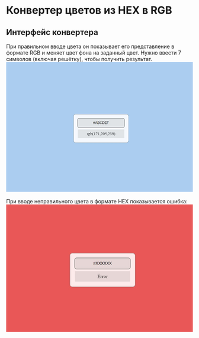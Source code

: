 Конвертер цветов из HEX в RGB
===

## Интерфейс конвертера

При правильном вводе цвета он показывает его представление в формате RGB и меняет цвет фона на заданный цвет.
Нужно ввести 7 символов (включая решётку), чтобы получить результат.
![Цвет](./assets/color.jpg)

При вводе неправильного цвета в формате HEX показывается ошибка:
![Ошибка](./assets/error.jpg)
